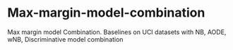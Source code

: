 Max-margin-model-combination
============================

Max margin model Combination. Baselines on UCI datasets with NB, AODE, wNB, Discriminative model combination
